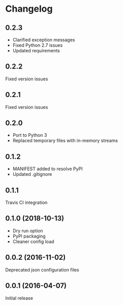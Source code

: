 # Changelog

## 0.2.3
- Clarified exception messages
- Fixed Python 2.7 issues
- Updated requirements

## 0.2.2
Fixed version issues

## 0.2.1
Fixed version issues

## 0.2.0
- Port to Python 3
- Replaced temporary files with in-memory streams

## 0.1.2
- MANIFEST added to resolve PyPI
- Updated .gitignore

## 0.1.1
Travis CI integration

## 0.1.0 (2018-10-13)
- Dry run option
- PyPI packaging
- Cleaner config load

## 0.0.2 (2016-11-02)
Deprecated json configuration files

## 0.0.1 (2016-04-07)
Initial release
